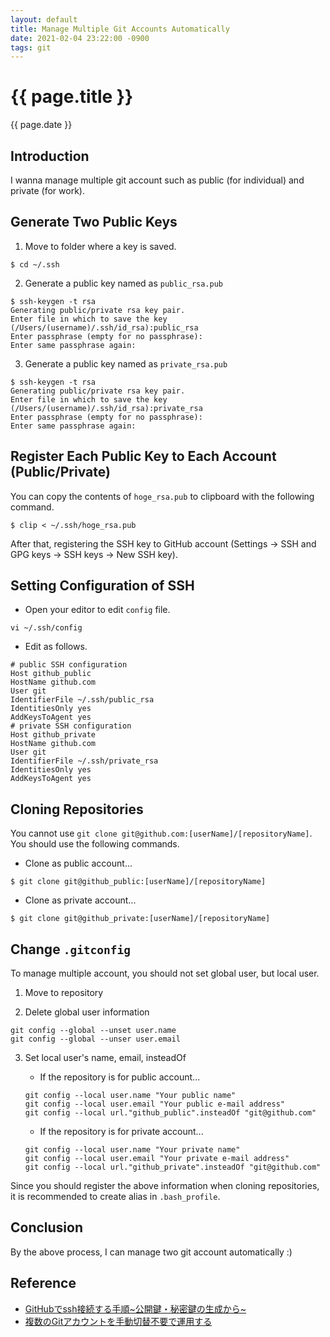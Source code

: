 ```yaml
---
layout: default
title: Manage Multiple Git Accounts Automatically
date: 2021-02-04 23:22:00 -0900
tags: git
---
```


# {{ page.title }}
{{ page.date }}
## Introduction
I wanna manage multiple git account such as public (for individual) and private (for work).

## Generate Two Public Keys
1. Move to folder where a key is saved.
```
$ cd ~/.ssh
```
2. Generate a public key named as `public_rsa.pub`
```
$ ssh-keygen -t rsa
Generating public/private rsa key pair.
Enter file in which to save the key (/Users/(username)/.ssh/id_rsa):public_rsa
Enter passphrase (empty for no passphrase):
Enter same passphrase again:
```
3. Generate a public key named as `private_rsa.pub`
```
$ ssh-keygen -t rsa
Generating public/private rsa key pair.
Enter file in which to save the key (/Users/(username)/.ssh/id_rsa):private_rsa
Enter passphrase (empty for no passphrase):
Enter same passphrase again:
```

## Register Each Public Key to Each Account (Public/Private)
You can copy the contents of `hoge_rsa.pub` to clipboard with the following command.
```
$ clip < ~/.ssh/hoge_rsa.pub
```
After that, registering the SSH key to GitHub account (Settings -> SSH and GPG keys -> SSH keys -> New SSH key).

## Setting Configuration of SSH
- Open your editor to edit `config` file.
```
vi ~/.ssh/config
```

- Edit as follows.
```
# public SSH configuration
Host github_public
HostName github.com
User git
IdentifierFile ~/.ssh/public_rsa
IdentitiesOnly yes
AddKeysToAgent yes
# private SSH configuration
Host github_private
HostName github.com
User git
IdentifierFile ~/.ssh/private_rsa
IdentitiesOnly yes
AddKeysToAgent yes
```

## Cloning Repositories
You cannot use `git clone git@github.com:[userName]/[repositoryName]`. You should use the following commands.
- Clone as public account...
```
$ git clone git@github_public:[userName]/[repositoryName]
```

- Clone as private account...
```
$ git clone git@github_private:[userName]/[repositoryName]
```

## Change `.gitconfig`
To manage multiple account, you should not set global user, but local user.
1. Move to repository

2. Delete global user information
```
git config --global --unset user.name
git config --global --unser user.email
```

3. Set local user's name, email, insteadOf
    - If the repository is for public account...
    ```
    git config --local user.name "Your public name"
    git config --local user.email "Your public e-mail address"
    git config --local url."github_public".insteadOf "git@github.com"
    ```

    - If the repository is for private account...
    ```
    git config --local user.name "Your private name"
    git config --local user.email "Your private e-mail address"
    git config --local url."github_private".insteadOf "git@github.com"
    ```

Since you should register the above information when cloning repositories, it is recommended to create alias in `.bash_profile`.

## Conclusion
By the above process, I can manage two git account automatically :)

## Reference
- [GitHubでssh接続する手順~公開鍵・秘密鍵の生成から~](https://qiita.com/shizuma/items/2b2f873a0034839e47ce)
- [複数のGitアカウントを手動切替不要で運用する](https://qiita.com/KeyMama/items/f9291bb125ee94b52b78)